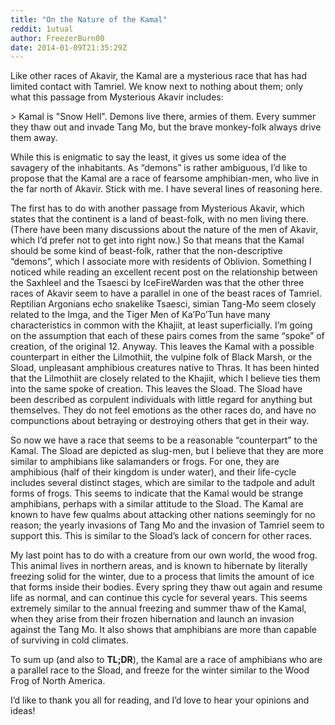 ```yaml
---
title: "On the Nature of the Kamal"
reddit: 1utual
author: FreezerBurn00
date: 2014-01-09T21:35:29Z
---
```


Like other races of Akavir, the Kamal are a mysterious race that has had limited contact with Tamriel. We know next to nothing about them; only what this passage from Mysterious Akavir includes: 

&gt; Kamal is "Snow Hell". Demons live there, armies of them. Every summer they thaw out and invade Tang Mo, but the brave monkey-folk always drive them away.

While this is enigmatic to say the least, it gives us some idea of the savagery of the inhabitants. As “demons” is rather ambiguous, I’d like to propose that the Kamal are a race of fearsome amphibian-men, who live in the far north of Akavir. Stick with me. I have several lines of reasoning here. 

The first has to do with another passage from Mysterious Akavir, which states that the continent is a land of beast-folk, with no men living there. (There have been many discussions about the nature of the men of Akavir, which I’d prefer not to get into right now.) So that means that the Kamal should be some kind of beast-folk, rather that the non-descriptive “demons”, which I associate more with residents of Oblivion. Something I noticed while reading an excellent recent post on the relationship between the Saxhleel and the Tsaesci by IceFireWarden was that the other three races of Akavir seem to have a parallel in one of the beast races of Tamriel. Reptilian Argonians echo snakelike Tsaesci, simian Tang-Mo seem closely related to the Imga, and the Tiger Men of Ka’Po’Tun have many characteristics in common with the Khajiit, at least superficially. I’m going on the assumption that each of these pairs comes from the same “spoke” of creation, of the original 12. Anyway. This leaves the Kamal with a possible counterpart in either the Lilmothiit, the vulpine folk of Black Marsh, or the Sload, unpleasant amphibious creatures native to Thras. It has been hinted that the Lilmothiit are closely related to the Khajiit, which I believe ties them into the same spoke of creation. This leaves the Sload. The Sload have been described as corpulent individuals with little regard for anything but themselves. They do not feel emotions as the other races do, and have no compunctions about betraying or destroying others that get in their way.

So now we have a race that seems to be a reasonable “counterpart” to the Kamal. The Sload are depicted as slug-men, but I believe that they are more similar to amphibians like salamanders or frogs. For one, they are amphibious (half of their kingdom is under water), and their life-cycle includes several distinct stages, which are similar to the tadpole and adult forms of frogs. This seems to indicate that the Kamal would be strange amphibians, perhaps with a similar attitude to the Sload. The Kamal are known to have few qualms about attacking other nations seemingly for no reason; the yearly invasions of Tang Mo and the invasion of Tamriel seem to support this. This is similar to the Sload’s lack of concern for other races.

My last point has to do with a creature from our own world, the wood frog. This animal lives in northern areas, and is known to  hibernate by literally freezing solid for the winter, due to a process that limits the amount of ice that forms inside their bodies. Every spring they thaw out again and resume life as normal, and can continue this cycle for several years. This seems extremely similar to the annual freezing and summer thaw of the Kamal, when they arise from their frozen hibernation and launch an invasion against the Tang Mo. It also shows that amphibians are more than capable of surviving in cold climates.

To sum up (and also to **TL;DR**), the Kamal are a race of amphibians who are a parallel race to the Sload, and freeze for the winter similar to the Wood Frog of North America. 

I’d like to thank you all for reading, and I’d love to hear your opinions and ideas!
